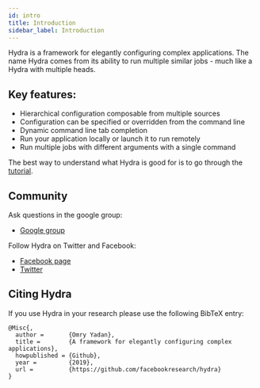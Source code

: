 ```yaml
---
id: intro
title: Introduction
sidebar_label: Introduction
---
```

Hydra is a framework for elegantly configuring complex applications.
The name Hydra comes from its ability to run multiple similar jobs - much like a Hydra with
multiple heads.

## Key features:

* Hierarchical configuration composable from multiple sources
* Configuration can be specified or overridden from the command line
* Dynamic command line tab completion
* Run your application locally or launch it to run remotely
* Run multiple jobs with different arguments with a single command

The best way to understand what Hydra is good for is to go through the [tutorial](tutorial/simple_cli/).

## Community
Ask questions in the google group:
* [Google group](https://groups.google.com/d/forum/hydra_framework)

Follow Hydra on Twitter and Facebook:
* [Facebook page](https://www.facebook.com/Hydra-Framework-109364473802509/)
* [Twitter](https://twitter.com/Hydra_Framework)


## Citing Hydra
If you use Hydra in your research please use the following BibTeX entry:
```text
@Misc{,
  author =       {Omry Yadan},
  title =        {A framework for elegantly configuring complex applications},
  howpublished = {Github},
  year =         {2019},
  url =          {https://github.com/facebookresearch/hydra}
}
```
